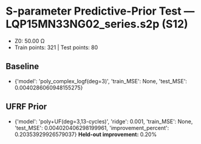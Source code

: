 # S-parameter Predictive-Prior Test — LQP15MN33NG02_series.s2p (S12)
- Z0: 50.00 Ω
- Train points: 321  |  Test points: 80

## Baseline
- {'model': 'poly_complex_logf(deg=3)', 'train_MSE': None, 'test_MSE': 0.0040286060948155275}

## UFRF Prior
- {'model': 'poly+UF(deg=3,13-cycles)', 'ridge': 0.001, 'train_MSE': None, 'test_MSE': 0.004020406298199961, 'improvement_percent': 0.20353929926579037}
**Held-out improvement:** 0.20%